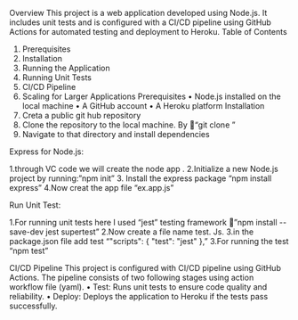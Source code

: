 Overview
This project is a web application developed using Node.js. It includes unit tests and is configured with a CI/CD pipeline using GitHub Actions for automated testing and deployment to Heroku.
Table of Contents
1.	Prerequisites
2.	Installation
3.	Running the Application
4.	Running Unit Tests
5.	CI/CD Pipeline
6.	Scaling for Larger Applications
Prerequisites
•	Node.js installed on the local machine
•	A GitHub account
•	A Heroku platform
Installation
1.	Creta a public git hub repository 
2.	Clone the repository to the local machine. By “git clone <repo url>”
3.	Navigate to that directory and install dependencies  


Express for Node.js:

1.through VC code we will create the node app .
2.Initialize a new Node.js project by running:”npm init”
3. Install the express package “npm install express”
4.Now creat the app file “ex.app.js”

Run Unit Test:

1.For running unit tests here I used “jest” testing framework
”npm install --save-dev jest supertest”
2.Now create a file name test. Js.
3.in the package.json file add test “"scripts": {
  "test": "jest"
},”
3.For running the test “npm test”

CI/CD Pipeline
This project is configured with  CI/CD pipeline using GitHub Actions. The pipeline consists of two following stages using action workflow file (yaml).
•	Test: Runs unit tests to ensure code quality and reliability.
•	Deploy: Deploys the application to Heroku if the tests pass successfully.

